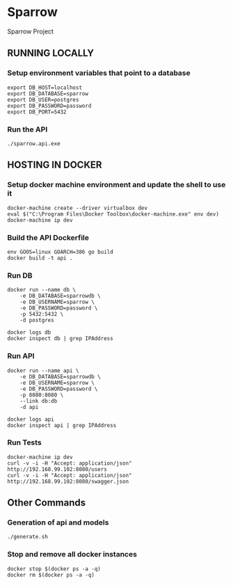 # Sparrow
Sparrow Project

## RUNNING LOCALLY
### Setup environment variables that point to a database
```
export DB_HOST=localhost
export DB_DATABASE=sparrow
export DB_USER=postgres
export DB_PASSWORD=password
export DB_PORT=5432
```
### Run the API
```
./sparrow.api.exe
```

## HOSTING IN DOCKER

### Setup docker machine environment and update the shell to use it
```
docker-machine create --driver virtualbox dev
eval $("C:\Program Files\Docker Toolbox\docker-machine.exe" env dev) 
docker-machine ip dev
```

### Build the API Dockerfile
```
env GOOS=linux GOARCH=386 go build
docker build -t api .
```

### Run DB
```
docker run --name db \
    -e DB_DATABASE=sparrowdb \
    -e DB_USERNAME=sparrow \
    -e DB_PASSWORD=password \
    -p 5432:5432 \
    -d postgres

docker logs db
docker inspect db | grep IPAddress
```

### Run API
```
docker run --name api \
    -e DB_DATABASE=sparrowdb \
    -e DB_USERNAME=sparrow \
    -e DB_PASSWORD=password \
    -p 8080:8080 \
    --link db:db
    -d api 

docker logs api
docker inspect api | grep IPAddress
```

### Run Tests
```
docker-machine ip dev
curl -v -i -H "Accept: application/json" http://192.168.99.102:8080/users
curl -v -i -H "Accept: application/json" http://192.168.99.102:8080/swagger.json
```

## Other Commands

### Generation of api and models
```
./generate.sh
```

### Stop and remove all docker instances
```
docker stop $(docker ps -a -q)
docker rm $(docker ps -a -q)
```
